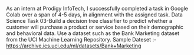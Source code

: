 As an intern at Prodigy InfoTech, I successfully completed a task in Google Colab over a span of 4-5 days, in alignment with the assigned task. 
Data Science Task 03-Build a decision tree classifier to predict whether a customer will purchase a product or service based on their demographic and behavioral data. Use a dataset such as the Bank Marketing dataset from the UCI Machine Learning Repository.
Sample Dateset :- https://archive.ics.uci.edu/ml/datasets/Bank+Marketing


